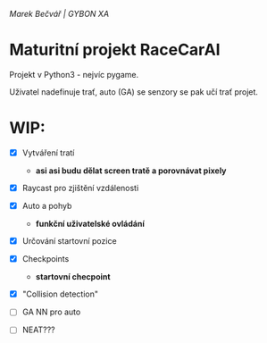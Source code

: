 *Marek Bečvář | GYBON XA*

# Maturitní projekt RaceCarAI

Projekt v Python3 - nejvíc pygame.

Uživatel nadefinuje trať, auto (GA) se senzory se pak učí trať projet.

# WIP:
* [x] Vytváření tratí
    - **asi asi budu dělat screen tratě a porovnávat pixely**
* [x] Raycast pro zjištění vzdálenosti
* [x] Auto a pohyb
    - **funkční uživatelské ovládání** 
* [x] Určování startovní pozice
* [x] Checkpoints
    - **startovní checpoint**
* [x] "Collision detection"
* [ ] GA NN pro auto

* [ ] NEAT???
